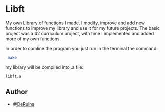 
# Libft
My own Library of functions I made. I modify, improve and add 
new functions to improve my library and use it for my future
projects. The basic project was a 42 curriculum project, with 
time I implemented and added more of my own functions.

In order to comline the program you just run in the terminal
the command: 
```bash
 make
```
my library will be compiled into .a file:
```bash
libft.a
```
## Author

- [@DeRuina](https://github.com/DeRuina)

